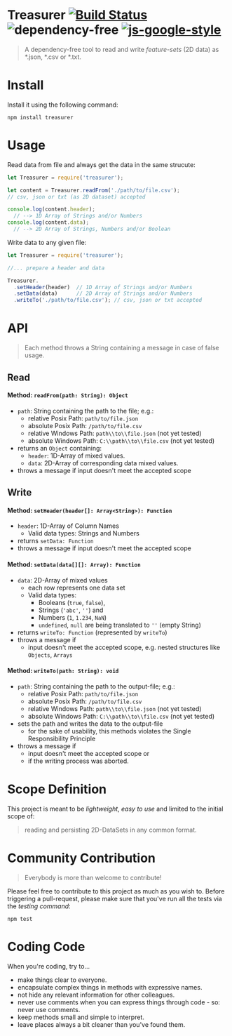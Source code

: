 # Treasurer [![Build Status](https://travis-ci.com/mvrahden/treasurer.svg?token=nMzrxR4ZGjjBxBvNfUdC&branch=master)](https://travis-ci.com/mvrahden/treasurer) ![dependency-free](https://img.shields.io/badge/dependencies-none-brightgreen.svg) [![js-google-style](https://img.shields.io/badge/code%20style-google-blue.svg)](https://google.github.io/styleguide/jsguide.html)

> A dependency-free tool to read and write *feature-sets* (2D data) as *.json, *.csv or *.txt.

# Install
Install it using the following command:
```
npm install treasurer
```

# Usage

Read data from file and always get the data in the same strucute:
```javascript
let Treasurer = require('treasurer');

let content = Treasurer.readFrom('./path/to/file.csv');
// csv, json or txt (as 2D dataset) accepted

console.log(content.header);
  // --> 1D Array of Strings and/or Numbers
console.log(content.data);
  // --> 2D Array of Strings, Numbers and/or Boolean
```

Write data to any given file:
```javascript
let Treasurer = require('treasurer');

//... prepare a header and data

Treasurer.
  .setHeader(header)  // 1D Array of Strings and/or Numbers
  .setData(data)      // 2D Array of Strings and/or Numbers
  .writeTo('./path/to/file.csv'); // csv, json or txt accepted
```

# API

> Each method throws a String containing a message in case of false usage.

## Read
#### Method: `readFrom(path: String): Object`
- `path`: String containing the path to the file; e.g.:
  - relative Posix Path: `path/to/file.json`
  - absolute Posix Path: `/path/to/file.csv`
  - relative Windows Path: `path\\to\\file.json` (not yet tested)
  - absolute Windows Path: `C:\\path\\to\\file.csv` (not yet tested)
- returns an `Object` containing:
  - `header`: 1D-Array of mixed values.
  - `data`: 2D-Array of corresponding data mixed values.
- throws a message if input doesn't meet the accepted scope

## Write
#### Method: `setHeader(header[]: Array<String>): Function`
- `header`: 1D-Array of Column Names
  - Valid data types: Strings and Numbers
- returns `setData: Function`
- throws a message if input doesn't meet the accepted scope

#### Method: `setData(data[][]: Array): Function`
- `data`: 2D-Array of mixed values
  - each row represents one data set
  - Valid data types:
    - Booleans (`true`, `false`),
    - Strings (`'abc'`, `''`) and
    - Numbers (`1`, `1.234`, `NaN`)
    - `undefined`, `null` are being translated to `''` (empty String)
- returns `writeTo: Function` (represented by `writeTo`)
- throws a message if
  - input doesn't meet the accepted scope, e.g. nested structures like `Objects`, `Arrays`

#### Method: `writeTo(path: String): void`
- `path`: String containing the path to the output-file; e.g.:
  - relative Posix Path: `path/to/file.json`
  - absolute Posix Path: `/path/to/file.csv`
  - relative Windows Path: `path\\to\\file.json` (not yet tested)
  - absolute Windows Path: `C:\\path\\to\\file.csv` (not yet tested)
- sets the path and writes the data to the output-file
  - for the sake of usability, this methods violates the Single Responsibility Principle
- throws a message if
  - input doesn't meet the accepted scope or
  - if the writing process was aborted.

# Scope Definition
This project is meant to be *lightweight*, *easy to use* and limited to the initial scope of:
> reading and persisting 2D-DataSets in any common format.

# Community Contribution
> Everybody is more than welcome to contribute!

Please feel free to contribute to this project as much as you wish to. Before triggering a pull-request, please make sure that you've run all the tests via the *testing command*:
```
npm test
```

# Coding Code
When you're coding, try to...
- make things clear to everyone.
- encapsulate complex things in methods with expressive names.
- not hide any relevant information for other colleagues.
- never use comments when you can express things through code - so: never use comments.
- keep methods small and simple to interpret.
- leave places always a bit cleaner than you've found them.